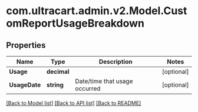 
# com.ultracart.admin.v2.Model.CustomReportUsageBreakdown

## Properties

Name | Type | Description | Notes
------------ | ------------- | ------------- | -------------
**Usage** | **decimal** |  | [optional] 
**UsageDate** | **string** | Date/time that usage occurred | [optional] 

[[Back to Model list]](../README.md#documentation-for-models)
[[Back to API list]](../README.md#documentation-for-api-endpoints)
[[Back to README]](../README.md)

